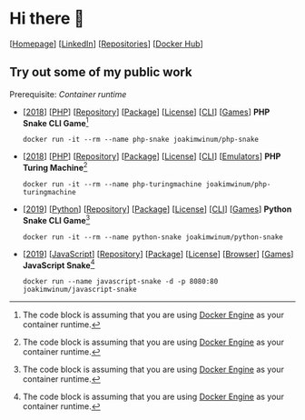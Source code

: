 # Hi there :wave:

[[Homepage](https://winum.dev/ "Homepage")] 
[[LinkedIn](https://www.linkedin.com/in/joakim-winum-lien-55359494/ "LinkedIn")] 
[[Repositories](https://github.com/joakimwinum?tab=repositories "Repositories at GitHub")] 
[[Docker Hub](https://hub.docker.com/u/joakimwinum "Docker Hub")]

## Try out some of my public work

Prerequisite: *Container runtime*

- [[2018](# "Year of release: 2018")] 
[[PHP](# "Main programming language: PHP")] 
[[Repository](https://github.com/joakimwinum/php-snake "Source code")] 
[[Package](https://hub.docker.com/r/joakimwinum/php-snake "Container image")] 
[[License](https://github.com/joakimwinum/php-snake/blob/main/LICENSE "License: MIT")] 
[[CLI](# "Run from the command line")] 
[[Games](# "Category: Games")] 
**PHP Snake CLI Game**[^container_runtime_assumption]
  ```console
  docker run -it --rm --name php-snake joakimwinum/php-snake
  ```
- [[2018](# "Year of release: 2018")] 
[[PHP](# "Main programming language: PHP")] 
[[Repository](https://github.com/joakimwinum/php-turingmachine "Source code")] 
[[Package](https://hub.docker.com/r/joakimwinum/php-turingmachine "Container image")] 
[[License](https://github.com/joakimwinum/php-turingmachine/blob/main/LICENSE "License: MIT")] 
[[CLI](# "Run from the command line")] 
[[Emulators](# "Category: Emulators")] 
**PHP Turing Machine**[^container_runtime_assumption]
  ```console
  docker run -it --rm --name php-turingmachine joakimwinum/php-turingmachine
  ```
- [[2019](# "Year of release: 2019")] 
[[Python](# "Main programming language: Python")] 
[[Repository](https://github.com/joakimwinum/python-snake "Source code")] 
[[Package](https://hub.docker.com/r/joakimwinum/python-snake "Container image")] 
[[License](https://github.com/joakimwinum/python-snake/blob/main/LICENSE "License: MIT")] 
[[CLI](# "Run from the command line")] 
[[Games](# "Category: Games")] 
**Python Snake CLI Game**[^container_runtime_assumption]
  ```console
  docker run -it --rm --name python-snake joakimwinum/python-snake
  ```
- [[2019](# "Year of release: 2019")] 
[[JavaScript](# "Main programming language: JavaScript")] 
[[Repository](https://github.com/joakimwinum/javascript-snake "Source code")] 
[[Package](https://hub.docker.com/r/joakimwinum/javascript-snake "Container image")] 
[[License](https://github.com/joakimwinum/javascript-snake/blob/main/LICENSE "License: MIT")] 
[[Browser](http://localhost:8080/ "Run from the browser")] 
[[Games](# "Category: Games")] 
**JavaScript Snake**[^container_runtime_assumption]
  ```console
  docker run --name javascript-snake -d -p 8080:80 joakimwinum/javascript-snake
  ```

[^container_runtime_assumption]: The code block is assuming that you are using [Docker Engine](https://docs.docker.com/engine/install/ "Install Docker Engine")  as your container runtime.
